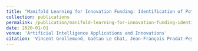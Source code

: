 ```yaml
---
title: "Manifold Learning for Innovation Funding: Identification of Potential Funding Recipients"
collection: publications
permalink: /publication/manifold-learning-for-innovation-funding-identification-of-potential-funding-recipients
date: 2020-01-01
venue: 'Artificial Intelligence Applications and Innovations'
citation: 'Vincent Grollemund, Gaétan Le Chat, Jean-François Pradat-Peyre, François Delbot. "Manifold Learning for Innovation Funding: Identification of Potential Funding Recipients". Artificial Intelligence Applications and Innovations, 2020.'
---
```

